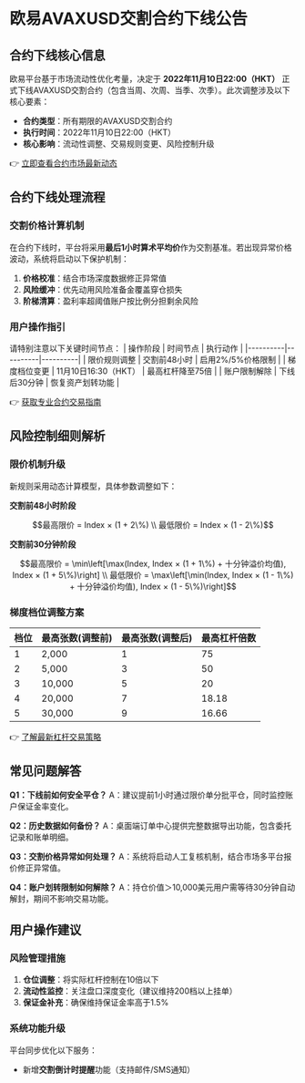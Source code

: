 # 欧易AVAXUSD交割合约下线公告

## 合约下线核心信息

欧易平台基于市场流动性优化考量，决定于 **2022年11月10日22:00（HKT）** 正式下线AVAXUSD交割合约（包含当周、次周、当季、次季）。此次调整涉及以下核心要素：

- **合约类型**：所有期限的AVAXUSD交割合约
- **执行时间**：2022年11月10日22:00（HKT）
- **核心影响**：流动性调整、交易规则变更、风险控制升级

👉 [立即查看合约市场最新动态](https://bit.ly/okx_welcome)

## 合约下线处理流程

### 交割价格计算机制
在合约下线时，平台将采用**最后1小时算术平均价**作为交割基准。若出现异常价格波动，系统将启动以下保护机制：

1. **价格校准**：结合市场深度数据修正异常值
2. **风险缓冲**：优先动用风险准备金覆盖穿仓损失
3. **阶梯清算**：盈利率超阈值账户按比例分担剩余风险

### 用户操作指引
请特别注意以下关键时间节点：
| 操作阶段 | 时间节点 | 执行动作 |
|----------|----------|----------|
| 限价规则调整 | 交割前48小时 | 启用2%/5%价格限制 |
| 梯度档位变更 | 11月10日16:30（HKT） | 最高杠杆降至75倍 |
| 账户限制解除 | 下线后30分钟 | 恢复资产划转功能 |

👉 [获取专业合约交易指南](https://bit.ly/okx_welcome)

## 风险控制细则解析

### 限价机制升级
新规则采用动态计算模型，具体参数调整如下：

**交割前48小时阶段**
```math
最高限价 = Index × (1 + 2\%) \\
最低限价 = Index × (1 - 2\%)
```

**交割前30分钟阶段**
```math
最高限价 = \min\left[\max(Index, Index × (1 + 1\%) + 十分钟溢价均值), Index × (1 + 5\%)\right] \\
最低限价 = \max\left[\min(Index, Index × (1 - 1\%) + 十分钟溢价均值), Index × (1 - 5\%)\right]
```

### 梯度档位调整方案
| 档位 | 最高张数(调整前) | 最高张数(调整后) | 最高杠杆倍数 |
|------|------------------|------------------|--------------|
| 1    | 2,000            | 1                | 75           |
| 2    | 5,000            | 3                | 50           |
| 3    | 10,000           | 5                | 20           |
| 4    | 20,000           | 7                | 18.18        |
| 5    | 30,000           | 9                | 16.66        |

👉 [了解最新杠杆交易策略](https://bit.ly/okx_welcome)

## 常见问题解答

**Q1：下线前如何安全平仓？**
A：建议提前1小时通过限价单分批平仓，同时监控账户保证金率变化。

**Q2：历史数据如何备份？**
A：桌面端订单中心提供完整数据导出功能，包含委托记录和账单明细。

**Q3：交割价格异常如何处理？**
A：系统将启动人工复核机制，结合市场多平台报价修正异常值。

**Q4：账户划转限制如何解除？**
A：持仓价值＞10,000美元用户需等待30分钟自动解封，期间不影响交易功能。

## 用户操作建议

### 风险管理措施
1. **仓位调整**：将实际杠杆控制在10倍以下
2. **流动性监控**：关注盘口深度变化（建议维持200档以上挂单）
3. **保证金补充**：确保维持保证金率高于1.5%

### 系统功能升级
平台同步优化以下服务：
- 新增**交割倒计时提醒**功能（支持邮件/SMS通知）
